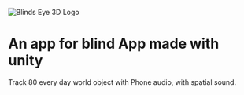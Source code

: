 ![Blinds Eye 3D Logo](https://github.com/IAFahim/Blinds-Eye/assets/63500913/1a5711ad-474d-4da9-bc22-1c031174954d)
# An app for blind App made with unity
Track 80 every day world object with Phone audio, with spatial sound.
